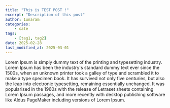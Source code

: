 ```yaml
---
title: "This is TEST POST !"
excerpt: "Description of this post"
author: 1unaram
categories:
    - cate
tags:
    - [tag1, tag2]
date: 2025-02-28
last_modified_at: 2025-03-01
---
```


Lorem Ipsum is simply dummy text of the printing and typesetting industry. Lorem Ipsum has been the industry's standard dummy text ever since the 1500s, when an unknown printer took a galley of type and scrambled it to make a type specimen book. It has survived not only five centuries, but also the leap into electronic typesetting, remaining essentially unchanged. It was popularised in the 1960s with the release of Letraset sheets containing Lorem Ipsum passages, and more recently with desktop publishing software like Aldus PageMaker including versions of Lorem Ipsum.
